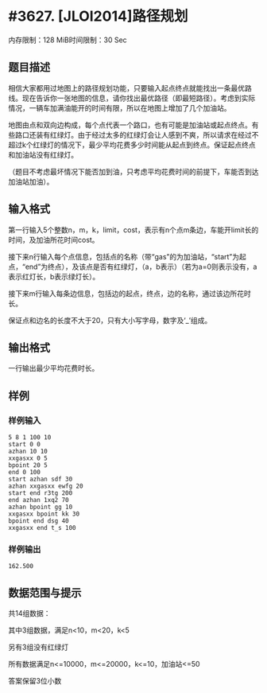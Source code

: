 # #3627. [JLOI2014]路径规划

内存限制：128 MiB时间限制：30 Sec

## 题目描述

相信大家都用过地图上的路径规划功能，只要输入起点终点就能找出一条最优路线。现在告诉你一张地图的信息，请你找出最优路径（即最短路径）。考虑到实际情况，一辆车加满油能开的时间有限，所以在地图上增加了几个加油站。

地图由点和双向边构成，每个点代表一个路口，也有可能是加油站或起点终点。有些路口还装有红绿灯。由于经过太多的红绿灯会让人感到不爽，所以请求在经过不超过k个红绿灯的情况下，最少平均花费多少时间能从起点到终点。保证起点终点和加油站没有红绿灯。

（题目不考虑最坏情况下能否加到油，只考虑平均花费时间的前提下，车能否到达加油站加油）。

## 输入格式

第一行输入5个整数n，m，k，limit，cost，表示有n个点m条边，车能开limit长的时间，及加油所花时间cost。

接下来n行输入每个点信息，包括点的名称（带&ldquo;gas&rdquo;的为加油站，&ldquo;start&rdquo;为起点，&ldquo;end&rdquo;为终点），及该点是否有红绿灯，（a，b表示）（若为a=0则表示没有，a表示红灯长，b表示绿灯长）。

接下来m行输入每条边信息，包括边的起点，终点，边的名称，通过该边所花时长。

保证点和边名的长度不大于20，只有大小写字母，数字及&lsquo;_&rsquo;组成。

## 输出格式

一行输出最少平均花费时长。

## 样例

### 样例输入

    
    5 8 1 100 10
    start 0 0
    azhan 10 10
    xxgasxx 0 5
    bpoint 20 5
    end 0 100
    start azhan sdf 30
    azhan xxgasxx ewfg 20
    start end r3tg 200
    end azhan 1xq2 70
    azhan bpoint gg 10
    xxgasxx bpoint kk 30
    bpoint end dsg 40
    xxgasxx end t_s 100
    
    
    

### 样例输出

    
    162.500
    
    

## 数据范围与提示


共14组数据：

 

其中3组数据，满足n<10，m<20，k<5

 

另有3组没有红绿灯

 

所有数据满足n<=10000，m<=20000，k<=10，加油站<=50

 

答案保留3位小数

 
